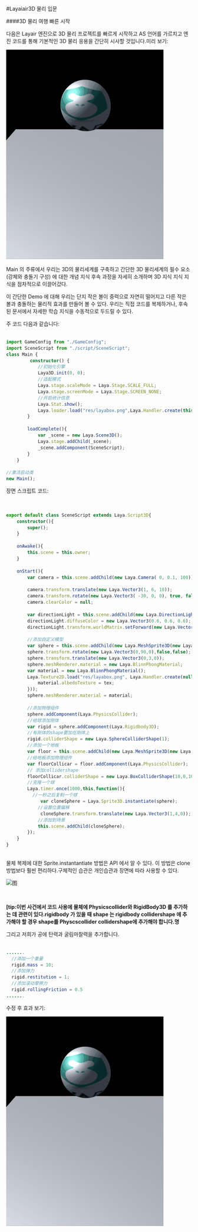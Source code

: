 #Layaiair3D 물리 입문

####3D 물리 여행 빠른 시작

다음은 Layair 엔진으로 3D 물리 프로젝트를 빠르게 시작하고 AS 언어를 가르치고 엔진 코드를 통해 기본적인 3D 물리 응용을 간단히 시사할 것입니다.미리 보기:



![图](img/easyPhysics.gif)

Main 의 주류에서 우리는 3D의 물리세계를 구축하고 간단한 3D 물리세계의 필수 요소 (강체와 충돌기 구성) 에 대한 개념 지식 후속 과정을 자세히 소개하며 3D 지식 지식 지식을 점차적으로 이끌어갔다.



이 간단한 Demo 에 대해 우리는 단지 작은 볼이 중력으로 자연히 떨어지고 다른 작은 볼과 충돌하는 물리적 효과를 만들어 볼 수 있다. 우리는 직접 코드를 복제하거나, 후속된 문서에서 자세한 학습 지식을 수동적으로 두드릴 수 있다.

주 코드 다음과 같습니다:


```typescript

import GameConfig from "./GameConfig";
import SceneScript from "./script/SceneScript"; 
class Main {
         constructor() {
            //初始化引擎
            Laya3D.init(0, 0);
            //适配模式
            Laya.stage.scaleMode = Laya.Stage.SCALE_FULL;
            Laya.stage.screenMode = Laya.Stage.SCREEN_NONE;
            //开启统计信息
            Laya.Stat.show();
           	Laya.loader.load("res/layabox.png",Laya.Handler.create(this,this.loadComplete));
		}        
		
        loadComplete(){
            var _scene = new Laya.Scene3D();
            Laya.stage.addChild(_scene);
            _scene.addComponent(SceneScript);
        }
    }

//激活启动类
new Main();
```

장면 스크립트 코드:

```typescript


export default class SceneScript extends Laya.Script3D{
    constructor(){
        super();
    }

    onAwake(){
        this.scene = this.owner;
    }

    onStart(){
        var camera = this.scene.addChild(new Laya.Camera( 0, 0.1, 100));

        camera.transform.translate(new Laya.Vector3(1, 6, 10));
        camera.transform.rotate(new Laya.Vector3( -30, 0, 0), true, false);
        camera.clearColor = null;
        
        var directionLight = this.scene.addChild(new Laya.DirectionLight());
        directionLight.diffuseColor = new Laya.Vector3(0.6, 0.6, 0.6);
        directionLight.transform.worldMatrix.setForward(new Laya.Vector3(1, -1, 0));

        //添加自定义模型
        var sphere = this.scene.addChild(new Laya.MeshSprite3D(new Laya.SphereMesh(1,100,100)));
        sphere.transform.rotate(new Laya.Vector3(0,90,0),false,false);
        sphere.transform.translate(new Laya.Vector3(0,3,0));
        sphere.meshRenderer.material = new Laya.BlinnPhongMaterial;
        var material = new Laya.BlinnPhongMaterial();
        Laya.Texture2D.load("res/layabox.png", Laya.Handler.create(null, function(tex){
            material.albedoTexture = tex;
        }));
        sphere.meshRenderer.material = material;
        
        //添加物理组件
        sphere.addComponent(Laya.PhysicsCollider);
        //给球添加刚体
        var rigid = sphere.addComponent(Laya.Rigidbody3D);
        //有刚体的shape要加在刚体上
        rigid.colliderShape = new Laya.SphereColliderShape(1);
        //添加一个地板
        var floor = this.scene.addChild(new Laya.MeshSprite3D(new Laya.PlaneMesh(10,10)));
        //给地板添加物理组件
        var floorCollicar = floor.addComponent(Laya.PhysicsCollider);
        // 添加collidershape
        floorCollicar.colliderShape = new Laya.BoxColliderShape(10,0,10);
        //克隆一个球                
        Laya.timer.once(1000,this,function(){
          //一秒之后复制一个球
             var cloneSphere = Laya.Sprite3D.instantiate(sphere);
            //设置位置偏移
             cloneSphere.transform.translate(new Laya.Vector3(1,4,0));
            //添加到场景
            this.scene.addChild(cloneSphere);
        });
    }
}  
 
```


물체 복제에 대한 Sprite.instantantiate 방법은 API 에서 알 수 있다. 이 방법은 clone 방법보다 훨씬 편리하다.구체적인 습관은 개인습관과 장면에 따라 사용할 수 있다.

![图](img/图1.png)		


​


  **[tip:이번 사건에서 코드 사용에 물체에 Physicscollider와 RigidBody3D 를 추가하는 데 관련이 있다.rigidbody 가 있을 때 shape 는 rigidbody collidershape 에 추가해야 할 경우 shape를 Physcscollider collidershape에 추가해야 합니다.명**

그리고 저희가 공에 탄력과 굴림마찰력을 추가합니다.


```java

.......
  //添加一个重量
  rigid.mass = 10;
  //添加弹力
  rigid.restitution = 1;
  //添加滚动摩擦力
  rigid.rollingFriction = 0.5
.......
```


수정 후 효과 보기:

![图](img/easyPhysics2.gif)